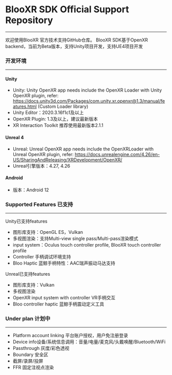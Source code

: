 # BlooXR SDK Official Support Repository
-----------------------------------------------------------
欢迎使用BlooXR 官方技术支持GitHub仓库。
BlooXR SDK基于OpenXR backend，当前为Beta版本，支持Unity项目开发，支持UE4项目开发
### 开发环境
-----------------------------------------------------------
#### Unity
- Unity: Unity OpenXR app needs include the OpenXR Loader with Unity OpenXR plugin, refer: https://docs.unity3d.com/Packages/com.unity.xr.openxr@1.3/manual/features.html  (Custom Loader library) 
- Unity Editor：2020.3.16f1c1及以上
- OpenXR Plugin: 1.3及以上，建议最新版本
- XR Interaction Toolkit 推荐使用最新版本2.1.1

#### Unreal 4
- Unreal: Unreal OpenXR app needs include the OpenXRLoader with Unreal OpenXR plugin, refer: https://docs.unrealengine.com/4.26/en-US/SharingAndReleasing/XRDevelopment/OpenXR/
- Unreal引擎版本：4.27, 4.26

#### Android
- 版本：Android 12


### Supported Features 已支持
-----------------------------------------------------------
Unity已支持features
- 图形库支持：OpenGL ES，Vulkan
- 多视图渲染：支持Multi-view single pass/Multi-pass渲染模式
- input system：Oculus touch controller profile, BlooXR touch controller profile
- Controller 手柄调试环境支持
- Bloo Haptic 蓝鲸手柄特性：AAC瑞声振动马达支持

Unreal已支持features
- 图形库支持：Vulkan
- 多视图渲染
- OpenXR input system with controller VR手柄交互
- Bloo controller haptic 蓝鲸手柄震动定义工具

### Under plan 计划中
-----------------------------------------------------------
- Platform account linking 平台账户授权，用户免注册登录
- Device info设备/系统信息调用：音量/电量/麦克风/头戴唤醒/Bluetooth/WiFi
- Passthrough 灰度/彩色透视
- Boundary 安全区
- 截屏/录屏/投屏
- FFR 固定注视点渲染
